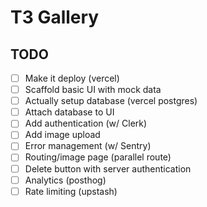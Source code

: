 # T3 Gallery

## TODO

- [ ] Make it deploy (vercel)
- [ ] Scaffold basic UI with mock data
- [ ] Actually setup database (vercel postgres)
- [ ] Attach database to UI
- [ ] Add authentication (w/ Clerk)
- [ ] Add image upload
- [ ] Error management (w/ Sentry)
- [ ] Routing/image page (parallel route)
- [ ] Delete button with server authentication
- [ ] Analytics (posthog)
- [ ] Rate limiting (upstash)
